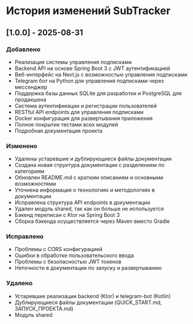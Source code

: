 # История изменений SubTracker

## [1.0.0] - 2025-08-31

### Добавлено
- Реализация системы управления подписками
- Backend API на основе Spring Boot 3 с JWT аутентификацией
- Веб-интерфейс на Next.js с возможностью управления подписками
- Telegram бот на Python для управления подписками через мессенджер
- Поддержка базы данных SQLite для разработки и PostgreSQL для продакшена
- Система аутентификации и регистрации пользователей
- RESTful API endpoints для управления подписками
- Docker конфигурация для развертывания приложения
- Полное покрытие тестами всех модулей
- Подробная документация проекта

### Изменено
- Удалены устаревшие и дублирующиеся файлы документации
- Создана новая структура документации с разделением по категориям
- Обновлен README.md с кратким описанием и основными возможностями
- Уточнена информация о технологиях и методологиях в документации
- Исправлена структура API endpoints в документации
- Удален модуль shared, так как он больше не используется
- Бэкенд переписан с Ktor на Spring Boot 3
- Сборка бэкенда осуществляется через Maven вместо Gradle

### Исправлено
- Проблемы с CORS конфигурацией
- Ошибки в обработке пользовательского ввода
- Проблемы с безопасностью JWT токенов
- Неточности в документации по запуску и развертыванию

### Удалено
- Устаревшие реализации backend (Ktor) и telegram-bot (Kotlin)
- Дублирующиеся файлы документации (QUICK_START.md, ЗАПУСК_ПРОЕКТА.md)
- Модуль shared